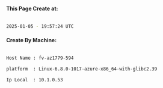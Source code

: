 
   
#### This Page Create at:

```bash

2025-01-05 - 19:57:24 UTC

```

#### Create By Machine:

```bash

Host Name : fv-az1779-594

platform  : Linux-6.8.0-1017-azure-x86_64-with-glibc2.39

Ip Local  : 10.1.0.53

```

